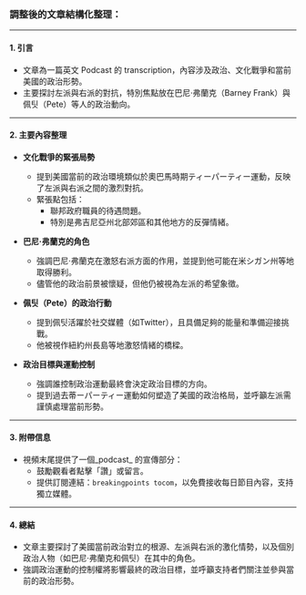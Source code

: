 ### 調整後的文章結構化整理：

---

#### 1. **引言**
   - 文章為一篇英文 Podcast 的 transcription，內容涉及政治、文化戰爭和當前美國的政治形勢。
   - 主要探討左派與右派的對抗，特別焦點放在巴尼·弗蘭克（Barney Frank）與佩팃（Pete）等人的政治動向。

---

#### 2. **主要內容整理**
   - **文化戰爭的緊張局勢**
     - 提到美國當前的政治環境類似於奧巴馬時期ティーパーティー運動，反映了左派與右派之間的激烈對抗。
     - 緊張點包括：
       - 聯邦政府職員的待遇問題。
       - 特別是弗吉尼亞州北部郊區和其他地方的反彈情緒。

   - **巴尼·弗蘭克的角色**
     - 強調巴尼·弗蘭克在激怒右派方面的作用，並提到他可能在米シガン州等地取得勝利。
     - 儘管他的政治前景被懷疑，但他仍被視為左派的希望象徵。

   - **佩팃（Pete）的政治行動**
     - 提到佩팃活躍於社交媒體（如Twitter），且具備足夠的能量和準備迎接挑戰。
     - 他被視作紐約州長島等地激怒情緒的橋樑。

   - **政治目標與運動控制**
     - 強調誰控制政治運動最終會決定政治目標的方向。
     - 提到過去蒂ーパーティー運動如何塑造了美國的政治格局，並呼籲左派需謹慎處理當前形勢。

---

#### 3. **附帶信息**
   - 視頻末尾提供了一個_podcast_ 的宣傳部分：
     - 鼓勵觀看者點擊「讚」或留言。
     - 提供訂閱連結：`breakingpoints tocom`，以免費接收每日節目內容，支持獨立媒體。

---

#### 4. **總結**
   - 文章主要探討了美國當前政治對立的根源、左派與右派的激化情勢，以及個別政治人物（如巴尼·弗蘭克和佩팃）在其中的角色。
   - 強調政治運動的控制權將影響最終的政治目標，並呼籲支持者們關注並參與當前的政治形勢。